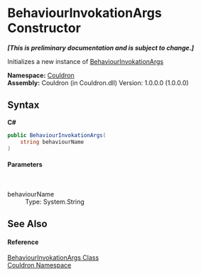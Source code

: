 # BehaviourInvokationArgs Constructor 
 _**\[This is preliminary documentation and is subject to change.\]**_

Initializes a new instance of <a href="T_Couldron_BehaviourInvokationArgs">BehaviourInvokationArgs</a>

**Namespace:**&nbsp;<a href="N_Couldron">Couldron</a><br />**Assembly:**&nbsp;Couldron (in Couldron.dll) Version: 1.0.0.0 (1.0.0.0)

## Syntax

**C#**<br />
``` C#
public BehaviourInvokationArgs(
	string behaviourName
)
```


#### Parameters
&nbsp;<dl><dt>behaviourName</dt><dd>Type: System.String<br /></dd></dl>

## See Also


#### Reference
<a href="T_Couldron_BehaviourInvokationArgs">BehaviourInvokationArgs Class</a><br /><a href="N_Couldron">Couldron Namespace</a><br />
